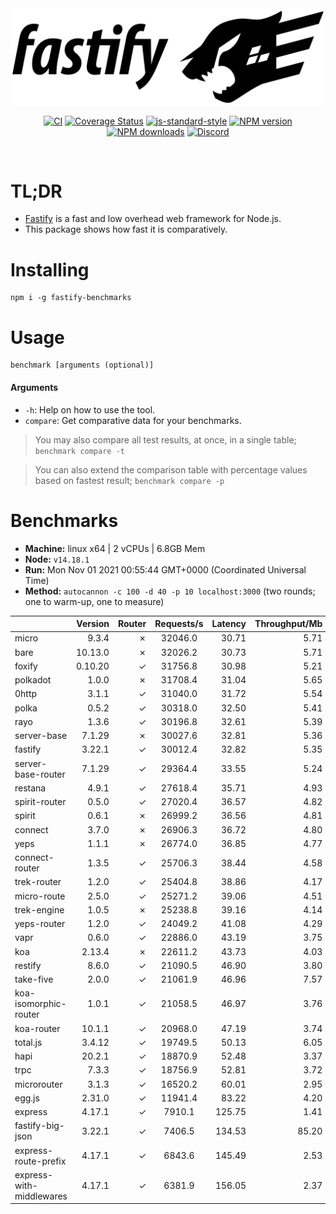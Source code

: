 <div align="center">
  <img src="https://github.com/fastify/graphics/raw/HEAD/fastify-landscape-outlined.svg" width="650" height="auto"/>
</div>

<div align="center">

[![CI](https://github.com/fastify/fastify/workflows/ci/badge.svg)](https://github.com/fastify/fastify/actions/workflows/ci.yml)
[![Coverage Status](https://coveralls.io/repos/github/fastify/fastify/badge.svg?branch=master)](https://coveralls.io/github/fastify/fastify?branch=master)
[![js-standard-style](https://img.shields.io/badge/code%20style-standard-brightgreen.svg?style=flat)](http://standardjs.com/)
[![NPM version](https://img.shields.io/npm/v/fastify.svg?style=flat)](https://www.npmjs.com/package/fastify)
[![NPM downloads](https://img.shields.io/npm/dm/fastify.svg?style=flat)](https://www.npmjs.com/package/fastify) [![Discord](https://img.shields.io/discord/725613461949906985)](https://discord.gg/fastify)

</div>
<br />

# TL;DR

* [Fastify](https://github.com/fastify/fastify) is a fast and low overhead web framework for Node.js.
* This package shows how fast it is comparatively.

# Installing

```
npm i -g fastify-benchmarks
```

# Usage

```
benchmark [arguments (optional)]
```

#### Arguments

* `-h`: Help on how to use the tool.
* `compare`: Get comparative data for your benchmarks.

> You may also compare all test results, at once, in a single table; `benchmark compare -t`

> You can also extend the comparison table with percentage values based on fastest result; `benchmark compare -p`
# Benchmarks

* __Machine:__ linux x64 | 2 vCPUs | 6.8GB Mem
* __Node:__ `v14.18.1`
* __Run:__ Mon Nov 01 2021 00:55:44 GMT+0000 (Coordinated Universal Time)
* __Method:__ `autocannon -c 100 -d 40 -p 10 localhost:3000` (two rounds; one to warm-up, one to measure)

|                          | Version | Router | Requests/s | Latency | Throughput/Mb |
| :--                      | --:     | --:    | :-:        | --:     | --:           |
| micro                    | 9.3.4   | ✗      | 32046.0    | 30.71   | 5.71          |
| bare                     | 10.13.0 | ✗      | 32026.2    | 30.73   | 5.71          |
| foxify                   | 0.10.20 | ✓      | 31756.8    | 30.98   | 5.21          |
| polkadot                 | 1.0.0   | ✗      | 31708.4    | 31.04   | 5.65          |
| 0http                    | 3.1.1   | ✓      | 31040.0    | 31.72   | 5.54          |
| polka                    | 0.5.2   | ✓      | 30318.0    | 32.50   | 5.41          |
| rayo                     | 1.3.6   | ✓      | 30196.8    | 32.61   | 5.39          |
| server-base              | 7.1.29  | ✗      | 30027.6    | 32.81   | 5.36          |
| fastify                  | 3.22.1  | ✓      | 30012.4    | 32.82   | 5.35          |
| server-base-router       | 7.1.29  | ✓      | 29364.4    | 33.55   | 5.24          |
| restana                  | 4.9.1   | ✓      | 27618.4    | 35.71   | 4.93          |
| spirit-router            | 0.5.0   | ✓      | 27020.4    | 36.57   | 4.82          |
| spirit                   | 0.6.1   | ✗      | 26999.2    | 36.56   | 4.81          |
| connect                  | 3.7.0   | ✗      | 26906.3    | 36.72   | 4.80          |
| yeps                     | 1.1.1   | ✗      | 26774.0    | 36.85   | 4.77          |
| connect-router           | 1.3.5   | ✓      | 25706.3    | 38.44   | 4.58          |
| trek-router              | 1.2.0   | ✓      | 25404.8    | 38.86   | 4.17          |
| micro-route              | 2.5.0   | ✓      | 25271.2    | 39.06   | 4.51          |
| trek-engine              | 1.0.5   | ✗      | 25238.8    | 39.16   | 4.14          |
| yeps-router              | 1.2.0   | ✓      | 24049.2    | 41.08   | 4.29          |
| vapr                     | 0.6.0   | ✓      | 22886.0    | 43.19   | 3.75          |
| koa                      | 2.13.4  | ✗      | 22611.2    | 43.73   | 4.03          |
| restify                  | 8.6.0   | ✓      | 21090.5    | 46.90   | 3.80          |
| take-five                | 2.0.0   | ✓      | 21061.9    | 46.96   | 7.57          |
| koa-isomorphic-router    | 1.0.1   | ✓      | 21058.5    | 46.97   | 3.76          |
| koa-router               | 10.1.1  | ✓      | 20968.0    | 47.19   | 3.74          |
| total.js                 | 3.4.12  | ✓      | 19749.5    | 50.13   | 6.05          |
| hapi                     | 20.2.1  | ✓      | 18870.9    | 52.48   | 3.37          |
| trpc                     | 7.3.3   | ✓      | 18756.9    | 52.81   | 3.72          |
| microrouter              | 3.1.3   | ✓      | 16520.2    | 60.01   | 2.95          |
| egg.js                   | 2.31.0  | ✓      | 11941.4    | 83.22   | 4.20          |
| express                  | 4.17.1  | ✓      | 7910.1     | 125.75  | 1.41          |
| fastify-big-json         | 3.22.1  | ✓      | 7406.5     | 134.53  | 85.20         |
| express-route-prefix     | 4.17.1  | ✓      | 6843.6     | 145.49  | 2.53          |
| express-with-middlewares | 4.17.1  | ✓      | 6381.9     | 156.05  | 2.37          |
